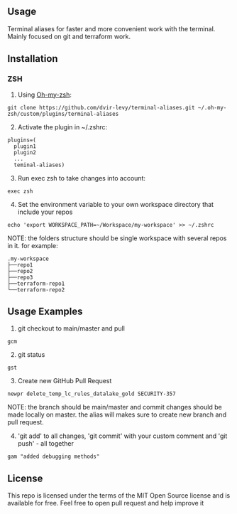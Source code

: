 ## Usage

Terminal aliases for faster and more convenient work with the terminal. Mainly focused on git and terraform work.


## Installation

### ZSH

1. Using [Oh-my-zsh](https://github.com/ohmyzsh/ohmyzsh):
```
git clone https://github.com/dvir-levy/terminal-aliases.git ~/.oh-my-zsh/custom/plugins/terminal-aliases
```

2. Activate the plugin in ~/.zshrc:
```
plugins=(
  plugin1
  plugin2
  ...
  teminal-aliases)
```

3. Run exec zsh to take changes into account:
```
exec zsh
```

4. Set the environment variable to your own workspace directory that include your repos
```
echo 'export WORKSPACE_PATH=~/Workspace/my-workspace' >> ~/.zshrc
```

NOTE: the folders structure should be single workspace with several repos in it.
for example:
```
.my-workspace
├──repo1
├──repo2
├──repo3
├──terraform-repo1
└──terraform-repo2

```

## Usage Examples

1. git checkout to main/master and pull
```
gcm
```


2. git status
```
gst
```


3. Create new GitHub Pull Request
```
newpr delete_temp_lc_rules_datalake_gold SECURITY-357
```
NOTE: the branch should be main/master and commit changes should be made locally on master. the alias will makes sure to create new branch and pull request.


4. 'git add' to all changes, 'git commit' with your custom comment and 'git push' - all together
```
gam "added debugging methods"
```


## License

This repo is licensed under the terms of the MIT Open Source
license and is available for free.
Feel free to open pull request and help improve it
